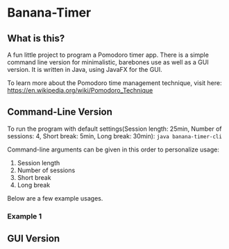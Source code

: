 # Banana-Timer

## What is this?
A fun little project to program a Pomodoro timer app. There is a simple command line version for minimalistic, barebones use as well as a GUI version. It is written in Java, using JavaFX for the GUI.

To learn more about the Pomodoro time management technique, visit here: https://en.wikipedia.org/wiki/Pomodoro_Technique

## Command-Line Version
To run the program with default settings(Session length: 25min, Number of sessions: 4, Short break: 5min, Long break: 30min):
`java banana-timer-cli`

Command-line arguments can be given in this order to personalize usage: 
1. Session length
2. Number of sessions
3. Short break
4. Long break

Below are a few example usages.

### Example 1

## GUI Version
